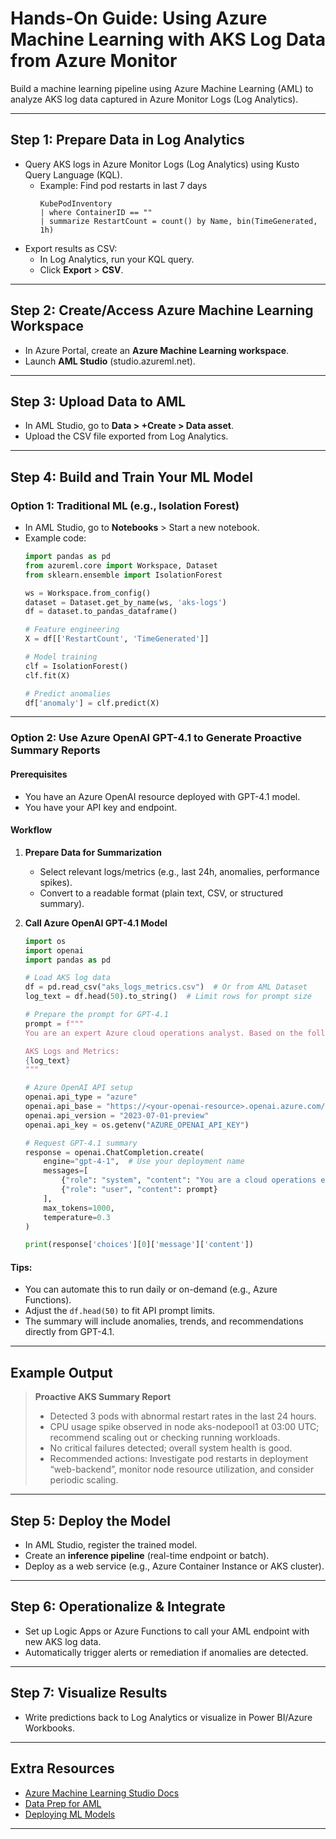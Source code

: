 # Hands-On Guide: Using Azure Machine Learning with AKS Log Data from Azure Monitor

Build a machine learning pipeline using Azure Machine Learning (AML) to analyze AKS log data captured in Azure Monitor Logs (Log Analytics).

---

## Step 1: Prepare Data in Log Analytics

- Query AKS logs in Azure Monitor Logs (Log Analytics) using Kusto Query Language (KQL).
    - Example: Find pod restarts in last 7 days
      ```kusto
      KubePodInventory
      | where ContainerID == ""
      | summarize RestartCount = count() by Name, bin(TimeGenerated, 1h)
      ```
- Export results as CSV:
    - In Log Analytics, run your KQL query.
    - Click **Export** > **CSV**.

---

## Step 2: Create/Access Azure Machine Learning Workspace

- In Azure Portal, create an **Azure Machine Learning workspace**.
- Launch **AML Studio** (studio.azureml.net).

---

## Step 3: Upload Data to AML

- In AML Studio, go to **Data > +Create > Data asset**.
- Upload the CSV file exported from Log Analytics.

---

## Step 4: Build and Train Your ML Model

### Option 1: Traditional ML (e.g., Isolation Forest)

- In AML Studio, go to **Notebooks** > Start a new notebook.
- Example code:
    ```python
    import pandas as pd
    from azureml.core import Workspace, Dataset
    from sklearn.ensemble import IsolationForest

    ws = Workspace.from_config()
    dataset = Dataset.get_by_name(ws, 'aks-logs')
    df = dataset.to_pandas_dataframe()

    # Feature engineering
    X = df[['RestartCount', 'TimeGenerated']]

    # Model training
    clf = IsolationForest()
    clf.fit(X)

    # Predict anomalies
    df['anomaly'] = clf.predict(X)
    ```

---

### Option 2: Use Azure OpenAI GPT-4.1 to Generate Proactive Summary Reports

#### **Prerequisites**
- You have an Azure OpenAI resource deployed with GPT-4.1 model.
- You have your API key and endpoint.

#### **Workflow**
1. **Prepare Data for Summarization**
    - Select relevant logs/metrics (e.g., last 24h, anomalies, performance spikes).
    - Convert to a readable format (plain text, CSV, or structured summary).

2. **Call Azure OpenAI GPT-4.1 Model**

    ```python
    import os
    import openai
    import pandas as pd

    # Load AKS log data
    df = pd.read_csv("aks_logs_metrics.csv")  # Or from AML Dataset
    log_text = df.head(50).to_string()  # Limit rows for prompt size

    # Prepare the prompt for GPT-4.1
    prompt = f"""
    You are an expert Azure cloud operations analyst. Based on the following AKS log and metric data, generate a proactive summary report. Highlight anomalies, potential issues, and recommended actions.

    AKS Logs and Metrics:
    {log_text}
    """

    # Azure OpenAI API setup
    openai.api_type = "azure"
    openai.api_base = "https://<your-openai-resource>.openai.azure.com/"
    openai.api_version = "2023-07-01-preview"
    openai.api_key = os.getenv("AZURE_OPENAI_API_KEY")

    # Request GPT-4.1 summary
    response = openai.ChatCompletion.create(
        engine="gpt-4-1",  # Use your deployment name
        messages=[
            {"role": "system", "content": "You are a cloud operations expert."},
            {"role": "user", "content": prompt}
        ],
        max_tokens=1000,
        temperature=0.3
    )

    print(response['choices'][0]['message']['content'])
    ```

#### **Tips:**
- You can automate this to run daily or on-demand (e.g., Azure Functions).
- Adjust the `df.head(50)` to fit API prompt limits.
- The summary will include anomalies, trends, and recommendations directly from GPT-4.1.

---

## Example Output

> **Proactive AKS Summary Report**  
> - Detected 3 pods with abnormal restart rates in the last 24 hours.  
> - CPU usage spike observed in node aks-nodepool1 at 03:00 UTC; recommend scaling out or checking running workloads.  
> - No critical failures detected; overall system health is good.  
> - Recommended actions: Investigate pod restarts in deployment “web-backend”, monitor node resource utilization, and consider periodic scaling.

---

## Step 5: Deploy the Model

- In AML Studio, register the trained model.
- Create an **inference pipeline** (real-time endpoint or batch).
- Deploy as a web service (e.g., Azure Container Instance or AKS cluster).

---

## Step 6: Operationalize & Integrate

- Set up Logic Apps or Azure Functions to call your AML endpoint with new AKS log data.
- Automatically trigger alerts or remediation if anomalies are detected.

---

## Step 7: Visualize Results

- Write predictions back to Log Analytics or visualize in Power BI/Azure Workbooks.

---

## Extra Resources

- [Azure Machine Learning Studio Docs](https://learn.microsoft.com/en-us/azure/machine-learning/)
- [Data Prep for AML](https://learn.microsoft.com/en-us/azure/machine-learning/how-to-create-register-datasets)
- [Deploying ML Models](https://learn.microsoft.com/en-us/azure/machine-learning/how-to-deploy-and-where)

---


